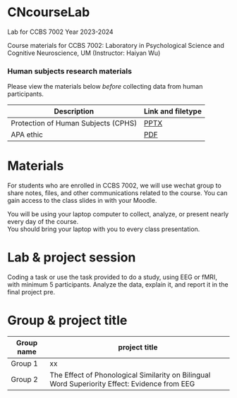 # CNcourseLab
Lab for  CCBS 7002
Year 2023-2024

Course materials for CCBS 7002: Laboratory in Psychological Science and Cognitive Neuroscience, UM (Instructor: Haiyan Wu)


### Human subjects research materials

Please view the materials below *before* collecting data from human participants.

| Description | Link and filetype |
|-------------|-------------------|
| Protection of Human Subjects (CPHS) | [PPTX](https://github.com/ContextLab/experimental-psychology/raw/main/slides/CPHS_presentation.pptx) |
| APA ethic | [PDF](https://github.com/haiyan0305/CNcourseLab/blob/main/%E9%99%84%E4%BB%B6%201%20%E3%80%8AAPA%20%E9%81%93%E5%BE%B7%E5%87%86%E5%88%99%EF%BC%882002%EF%BC%89%E3%80%8B%20.pdf) |



# Materials

For  students who are enrolled in CCBS 7002, we will use wechat group to share notes, files, and other communications related to the course.  You can gain access to the class slides in with your Moodle.

You will be using your laptop computer to collect, analyze, or present nearly every day of the course.  
You should bring your laptop with you to every class presentation.


# Lab & project session

Coding a task or use the task provided to do a study, using EEG or fMRI, with minimum 5 participants. Analyze the data, explain it, and report it in the final project pre.


# Group & project title

| Group name | project title |
|-------------|-------------------|
| Group 1 | xx |
| Group 2 | The Effect of Phonological Similarity on Bilingual Word Superiority Effect: Evidence from EEG |


